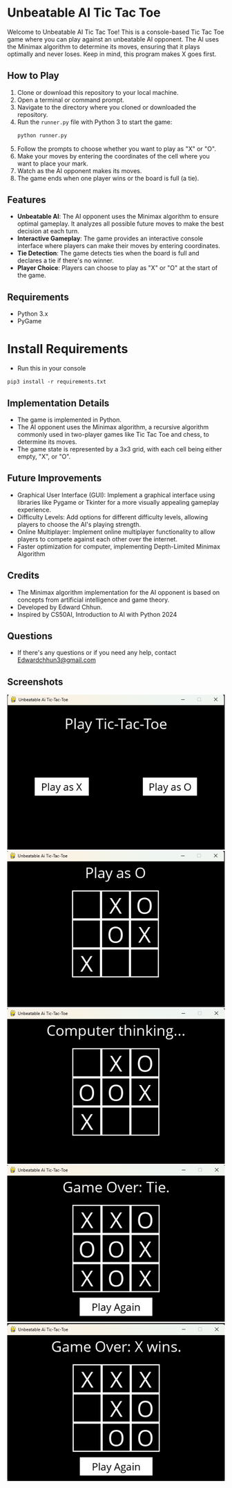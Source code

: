 # Unbeatable AI Tic Tac Toe

Welcome to Unbeatable AI Tic Tac Toe! This is a console-based Tic Tac Toe game where you can play against an unbeatable AI opponent. The AI uses the Minimax algorithm to determine its moves, ensuring that it plays optimally and never loses. Keep in mind, this program makes X goes first.

## How to Play

1. Clone or download this repository to your local machine.
2. Open a terminal or command prompt.
3. Navigate to the directory where you cloned or downloaded the repository.
4. Run the `runner.py` file with Python 3 to start the game:
    ```bash
    python runner.py
    ```
5. Follow the prompts to choose whether you want to play as "X" or "O".
6. Make your moves by entering the coordinates of the cell where you want to place your mark.
7. Watch as the AI opponent makes its moves.
8. The game ends when one player wins or the board is full (a tie).

## Features

- **Unbeatable AI**: The AI opponent uses the Minimax algorithm to ensure optimal gameplay. It analyzes all possible future moves to make the best decision at each turn.
- **Interactive Gameplay**: The game provides an interactive console interface where players can make their moves by entering coordinates.
- **Tie Detection**: The game detects ties when the board is full and declares a tie if there's no winner.
- **Player Choice**: Players can choose to play as "X" or "O" at the start of the game.

## Requirements

- Python 3.x
- PyGame

# Install Requirements
- Run this in your console
```
pip3 install -r requirements.txt
```

## Implementation Details

- The game is implemented in Python.
- The AI opponent uses the Minimax algorithm, a recursive algorithm commonly used in two-player games like Tic Tac Toe and chess, to determine its moves.
- The game state is represented by a 3x3 grid, with each cell being either empty, "X", or "O".

## Future Improvements

- Graphical User Interface (GUI): Implement a graphical interface using libraries like Pygame or Tkinter for a more visually appealing gameplay experience.
- Difficulty Levels: Add options for different difficulty levels, allowing players to choose the AI's playing strength.
- Online Multiplayer: Implement online multiplayer functionality to allow players to compete against each other over the internet.
- Faster optimization for computer, implementing Depth-Limited Minimax Algorithm
## Credits

- The Minimax algorithm implementation for the AI opponent is based on concepts from artificial intelligence and game theory.
- Developed by Edward Chhun.
- Inspired by CS50AI, Introduction to AI with Python 2024

## Questions

- If there's any questions or if you need any help, contact Edwardchhun3@gmail.com

## Screenshots

![Main Window](https://github.com/EdwardChhun/Unbeatable-Ai-TicTacToe/blob/main/images/play-ttt.png)
![Play as O](https://github.com/EdwardChhun/Unbeatable-Ai-TicTacToe/blob/main/images/play-O.png)
![Computer Thinking](https://github.com/EdwardChhun/Unbeatable-Ai-TicTacToe/blob/main/images/ttt-computer-thinking.png)
![Tie](https://github.com/EdwardChhun/Unbeatable-Ai-TicTacToe/blob/main/images/ttt-tie.png)
![X Wins](https://github.com/EdwardChhun/Unbeatable-Ai-TicTacToe/blob/main/images/ttt-X-Wins.png)

